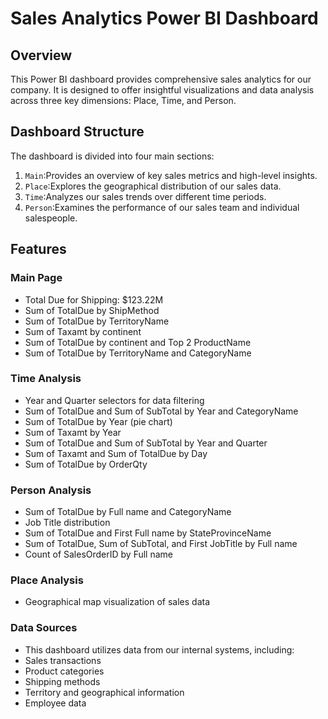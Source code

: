 # Sales Analytics Power BI Dashboard
## Overview
This Power BI dashboard provides comprehensive sales analytics for our company. It is designed to offer insightful visualizations and data analysis across three key dimensions: Place, Time, and Person.
## Dashboard Structure
The dashboard is divided into four main sections:
1. `Main`:Provides an overview of key sales metrics and high-level insights.
2. `Place`:Explores the geographical distribution of our sales data.
3. `Time`:Analyzes our sales trends over different time periods.
4. `Person`:Examines the performance of our sales team and individual salespeople.
## Features
### Main Page
- Total Due for Shipping: $123.22M
- Sum of TotalDue by ShipMethod
- Sum of TotalDue by TerritoryName
- Sum of Taxamt by continent
- Sum of TotalDue by continent and Top 2 ProductName
- Sum of TotalDue by TerritoryName and CategoryName
### Time Analysis
- Year and Quarter selectors for data filtering
- Sum of TotalDue and Sum of SubTotal by Year and CategoryName
- Sum of TotalDue by Year (pie chart)
- Sum of Taxamt by Year
- Sum of TotalDue and Sum of SubTotal by Year and Quarter
- Sum of Taxamt and Sum of TotalDue by Day
- Sum of TotalDue by OrderQty
### Person Analysis
- Sum of TotalDue by Full name and CategoryName
- Job Title distribution
- Sum of TotalDue and First Full name by StateProvinceName
- Sum of TotalDue, Sum of SubTotal, and First JobTitle by Full name
- Count of SalesOrderID by Full name
### Place Analysis
- Geographical map visualization of sales data
### Data Sources
- This dashboard utilizes data from our internal systems, including:
- Sales transactions
- Product categories
- Shipping methods
- Territory and geographical information
- Employee data
